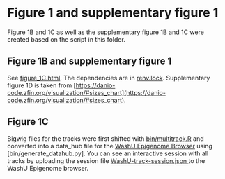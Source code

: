 # Figure 1 and supplementary figure 1

Figure 1B and 1C as well as the supplementary figure 1B and 1C were created based on the script in this folder.

## Figure 1B and supplementary figure 1
See [figure_1C.html](./figure_1C.html). The dependencies are in [renv.lock](./renv.lock).
Supplementary figure 1D is taken from [https://danio-code.zfin.org/visualization/#sizes_chart](https://danio-code.zfin.org/visualization/#sizes_chart).
## Figure 1C
Bigwig files for the tracks were first shifted with [bin/multitrack.R](bin/multitrack.R) and converted into a data_hub file for the [WashU Epigenome Browser](http://epigenomegateway.wustl.edu/browser/) using [bin/generate_datahub.py]. You can see an interactive session with all tracks by uploading the session file <a href="./WashU-track-session.json" download> WashU-track-session.json
</a> to the WashU Epigenome browser.


